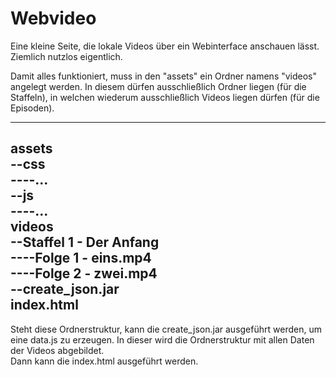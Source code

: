 # Webvideo
Eine kleine Seite, die lokale Videos über ein Webinterface anschauen lässt. Ziemlich nutzlos eigentlich.

Damit alles funktioniert, muss in den "assets" ein Ordner namens "videos" angelegt werden. In diesem dürfen ausschließlich Ordner liegen (für die Staffeln), in welchen wiederum ausschließlich Videos liegen dürfen (für die Episoden).

--------------------------
assets<br>
--css<br>
----...<br>
--js<br>
----...<br>
videos<br>
--Staffel 1 - Der Anfang<br>
----Folge 1 - eins.mp4<br>
----Folge 2 - zwei.mp4<br>
--create_json.jar<br>
index.html<br>
--------------------------

Steht diese Ordnerstruktur, kann die create_json.jar ausgeführt werden, um eine data.js zu erzeugen. In dieser wird die Ordnerstruktur mit allen Daten der Videos abgebildet.<br>
Dann kann die index.html ausgeführt werden.
